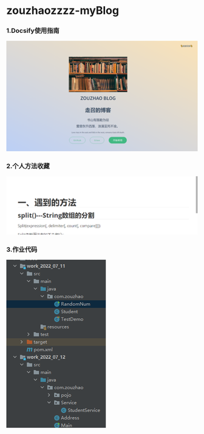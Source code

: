 # zouzhaozzzz-myBlog
### 1.Docsify使用指南

![1657632371993](images/1657632371993.png)

### 2.个人方法收藏

![image-20220713100646386](images/image-20220713100646386.png)

### 3.作业代码

![image-20220713100802349](images/image-20220713100802349.png)